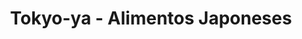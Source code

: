 ---
title: "Tokyo-ya - Alimentos Japoneses"
url: /madrid/tokyo-ya-alimentos-japoneses/
shop: Feinkost
---